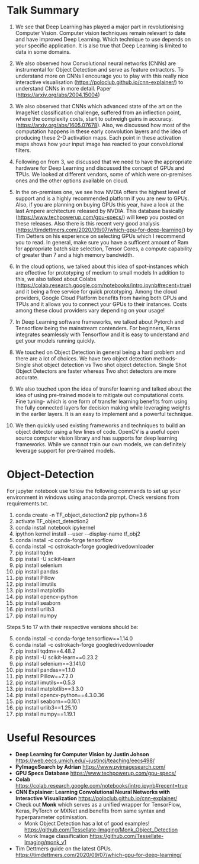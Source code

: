 # Talk Summary

1. We see that Deep Learning has played a major part in revolutionising Computer Vision. Computer vision techniques remain relevant to date and have improved Deep Learning. Which technique to use depends on your specific application. It is also true that Deep Learning is limited to data in some domains.

2. We also observed how Convolutional neural networks (CNNs) are instrumental for Object Detection and serve as feature extractors. To understand more on CNNs I encourage you to play with this really nice interactive visualisation  (https://poloclub.github.io/cnn-explainer/) to understand CNNs in more detail. Paper (https://arxiv.org/abs/2004.15004)

3. We also observed that CNNs which advanced state of the art on the ImageNet classification challenge, suffered from an inflection point, where the complexity costs, start to outweigh gains in accuracy. (https://arxiv.org/abs/1605.07678). Also, we discussed how most of the computation happens in these early convolution layers and the idea of producing these 2-D activation maps. Each point in these activation maps shows how your input image has reacted to your convolutional filters.

4. Following on from 3, we discussed that we need to have the appropriate hardware for Deep Learning and discussed the concept of GPUs and TPUs. We looked at different vendors, some of which were on-premises ones and the other options available on cloud.

5. In the on-premises one, we see how NVDIA offers the highest level of support and is a highly recommended platform if you are new to GPUs. Also, if you are planning on buying GPUs this year, have a look at the last Ampere architecture released by NVDIA. This database basically (https://www.techpowerup.com/gpu-specs/) will keep you posted on these releases. Also there is this recent very good analysis (https://timdettmers.com/2020/09/07/which-gpu-for-deep-learning/) by Tim Detters on his experience on selecting GPUs which I recommend you to read. In general, make sure you have a sufficent amount of Ram for appropriate batch size selection, Tensor Cores, a compute capability of greater than 7 and a high memory bandwidth.

6.  In the cloud options, we talked about this idea of spot-instances which are effective for prototyping of medium to small models In addition to this, we also talked about Colabs (https://colab.research.google.com/notebooks/intro.ipynb#recent=true) and it being a free service for quick prototyping. Among the cloud providers, Google Cloud Platform benefits from having both GPUs and TPUs and it allows you to connect your GPUs to their instances. Costs among these cloud providers vary depending on your usage!

7. In Deep Learning software frameworks, we talked about Pytorch and Tensorflow being the mainstream contenders. For beginners, Keras integrates seamlessly with Tensorflow and it is easy to understand and get your models running quickly.

8. We touched on Object Detection in general being a hard problem and there are a lot of choices. We have two object detection methods- Single shot object detection vs Two shot object detection. Single Shot Object Detectors are faster whereas Two shot detectors are more accurate.

9. We also touched upon the idea of transfer learning and talked about the idea of using pre-trained models to mitigate out computational costs. Fine tuning- which is one form of transfer learning benefits from using the fully connected layers for decision making while leveraging weights in the earlier layers. It is an easy to implement and a powerful technique.

10. We then quickly used existing frameworks and techniques to build an object detector using a few lines of code. OpenCV is a useful open source computer vision library and has supports for deep learning frameworks. While we cannot train our own models, we can definitely leverage support for pre-trained models.


# Object-Detection

For jupyter notebook use follow the following commands to set up your environment in windows using anaconda prompt. Check versions from requirements.txt.

1. conda create -n TF_object_detection2 pip python=3.6
2. activate TF_object_detection2
3. conda install notebook ipykernel
4. ipython kernel install --user --display-name tf_obj2
5. conda install -c conda-forge tensorflow
6. conda install -c ostrokach-forge googledrivedownloader 
7. pip install tqdm
8. pip install -U scikit-learn
9. pip install selenium
10. pip install pandas
11. pip install Pillow
12. pip install imutils
13. pip install matplotlib
14. pip install opencv-python
15. pip install seaborn
16. pip install urlib3
17. pip install numpy

Steps 5 to 17 with their respective versions should be:

5. conda install -c conda-forge tensorflow==1.14.0
6. conda install -c ostrokach-forge googledrivedownloader 
7. pip install tqdm==4.48.2
8. pip install -U scikit-learn==0.23.2
9. pip install selenium==3.141.0
10. pip install pandas==1.1.0
11. pip install Pillow==7.2.0
12. pip install imutils==0.5.3
13. pip install matplotlib==3.3.0
14. pip install opencv-python==4.3.0.36
15. pip install seaborn==0.10.1
16. pip install urlib3==1.25.10
17. pip install numpy==1.19.1

# Useful Resources

* **Deep Learning for Computer Vision by Justin Johson** https://web.eecs.umich.edu/~justincj/teaching/eecs498/
* **PyImageSearch by Adrian** https://www.pyimagesearch.com/
* **GPU Specs Database** https://www.techpowerup.com/gpu-specs/
* **Colab** https://colab.research.google.com/notebooks/intro.ipynb#recent=true
* **CNN Explainer: Learning Convolutional Neural Networks with Interactive Visualization** https://poloclub.github.io/cnn-explainer/
* Check out **Monk** which serves as a unified wrapper for TensorFlow, Keras, PyTorch or MXNet and benefits from same syntax and hyperparameter optimisation.
  * Monk Object Detection has a lot of good examples! https://github.com/Tessellate-Imaging/Monk_Object_Detection
  * Monk Image classification https://github.com/Tessellate-Imaging/monk_v1
* Tim Dettmers guide on the latest GPUs. https://timdettmers.com/2020/09/07/which-gpu-for-deep-learning/  
